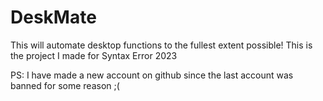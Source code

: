 # DeskMate
This will automate desktop functions to the fullest extent possible!
This is the project I made for Syntax Error 2023

PS: I have made a new account on github since the last account was banned for some reason ;(
